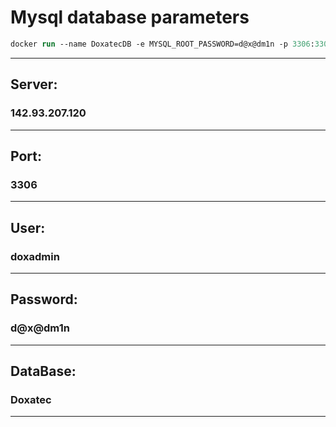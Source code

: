 # Mysql database parameters

```ps
docker run --name DoxatecDB -e MYSQL_ROOT_PASSWORD=d@x@dm1n -p 3306:3306 -d mysql:latest
```
---
## Server: 
### 142.93.207.120
---
## Port: 
### 3306
---
## User: 
### doxadmin
---
## Password: 
### d@x@dm1n
---
## DataBase: 
### Doxatec
---